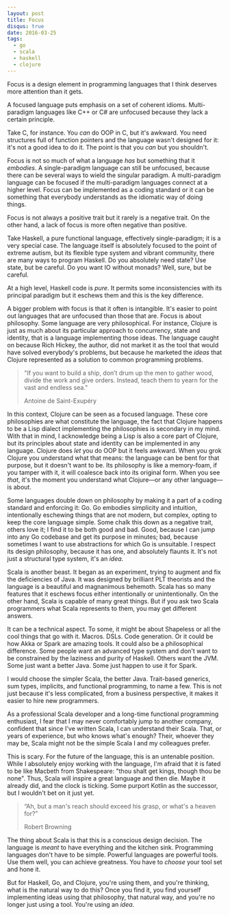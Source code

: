 ```yaml
---
layout: post
title: Focus
disqus: true
date: 2016-03-25
tags: 
  - go
  - scala
  - haskell
  - clojure
---
```


Focus is a design element in programming languages that I think deserves more attention than it
gets. 

A focused language puts emphasis on a set of coherent idioms. Multi-paradigm languages like C++ or
C# are unfocused because they lack a certain principle.

Take C, for instance. You *can* do OOP in C, but it's awkward. You need structures full of function
pointers and the language wasn't designed for it: it's not a good idea to do it. The point is that
you *can* but you shouldn't. 
<!--break-->

Focus is not so much of what a language *has* but something that it *embodies*. A single-paradigm
language can still be unfocused, because there can be several ways to wield the singular paradigm. A
multi-paradigm language can be focused if the multi-paradigm languages connect at a higher
level. Focus can be implemented as a coding standard or it can be something that everybody
understands as the idiomatic way of doing things.

Focus is not always a positive trait but it rarely is a negative trait. On the other hand, a lack of
focus is more often negative than positive.

Take Haskell, a pure functional language, effectively single-paradigm; it is a very special
case. The language itself is absolutely focused to the point of extreme autism, but its flexible
type system and vibrant community, there are many ways to program Haskell. Do you absolutely need
state? Use state, but be careful. Do you want IO without monads? Well, sure, but be careful.

At a high level, Haskell code is *pure*. It permits some inconsistencies with its principal paradigm
but it eschews them and this is the key difference. 

A bigger problem with focus is that it often is intangible. It's easier to point out languages that
are unfocused than those that are. Focus is about philosophy. Some language are very
philosophical. For instance, Clojure is just as much about its particular approach to concurrency,
state and identity, that is a language implementing those ideas. The language caught on because
Rich Hickey, the author, did not market it as the tool that would have solved everybody's problems,
but because he marketed the *ideas* that Clojure represented as a solution to common programming problems.

> "If you want to build a ship, don’t drum up the men to gather wood, divide the work and give
> orders. Instead, teach them to yearn for the vast and endless sea."
>
> <footer class="blockquote-footer">Antoine de Saint-Exupéry</footer>

In this context, Clojure can be seen as a focused language. These core philosophies are what
constitute the language, the fact that Clojure happens to be a Lisp dialect implementing the
philosophies is secondary in my mind. With that in mind, I acknowledge being a Lisp is also a core
part of Clojure, but its principles about state and identity can be implemented in any
language. Clojure does *let* you do OOP but it feels awkward. When you grok Clojure you understand
what that means: the language can be bent for that purpose, but it doesn't want to be. Its
philosophy is like a memory-foam, if you tamper with it, it will coalesce back into its original
form. When you see *that*, it's the moment you understand what Clojure&mdash;or any other language&mdash;is
about.

Some languages double down on philosophy by making it a part of a coding standard and enforcing it:
Go. Go embodies simplicity and intuition, intentionally eschewing things that are not modern, but
complex, opting to keep the core language simple. Some chalk this down as a negative trait, others
love it; I find it to be both good and bad. Good, because I can jump into any Go codebase and get
its purpose in minutes; bad, because sometimes I want to use abstractions for which Go is
unsuitable. I respect its design philosophy, because it has one, and absolutely flaunts it. It's not
just a structural type system, it's an *idea*.

Scala is another beast. It began as an experiment, trying to augment and fix the deficiencies of
Java. It was designed by brilliant PLT theorists and the language is a beautiful and magnanimous
behemoth. Scala has so many features that it eschews focus either intentionally or
unintentionally. On the other hand, Scala is capable of many great things. But if you ask two Scala
programmers what Scala represents to them, you may get different answers. 

It can be a technical aspect. To some, it might be about Shapeless or all the cool things that go
with it. Macros. DSLs. Code generation. Or it could be how Akka or Spark are amazing tools.  It
could also be a philosophical difference. Some people want an advanced type system and don't want to
be constrained by the laziness and purity of Haskell. Others want the JVM. Some just want a better
Java. Some just happen to use it for Spark.

I would choose the simpler Scala, the better Java. Trait-based generics, sum types, implicits, and
functional programming, to name a few. This is not just because it's less complicated, from a
business perspective, it makes it easier to hire new programmers. 

As a professional Scala developer and a long-time functional programming enthusiast, I fear that I
may never comfortably jump to another company, confident that since I've written Scala, I can
understand their Scala. That, or years of experience, but who knows what's enough? Their, whoever
they may be, Scala might not be the simple Scala I and my colleagues prefer. 

This is scary. For the future of the language, this is an untenable position. While I absolutely
enjoy working with the language, I'm afraid that it is fated to be like Macbeth from Shakespeare:
"thou shalt get kings, though thou be none". Thus, Scala will inspire a great language and then
die. Maybe it already did, and the clock is ticking. Some purport Kotlin as the successor, but I
wouldn't bet on it just yet.

> “Ah, but a man's reach should exceed his grasp, or what's a heaven for?”
>
> <footer class="blockquote-footer">Robert Browning</footer>

The thing about Scala is that this is a conscious design decision. The language is *meant* to have
everything and the kitchen sink. Programming languages don't have to be simple. Powerful languages
are powerful tools. Use them well, you can achieve greatness. You have to *choose* your tool set and
hone it. 

But for Haskell, Go, and Clojure, you're using them, and you're thinking, what is the natural way to
do this? Once you find it, you find yourself implementing ideas using that philosophy, that natural
way, and you're no longer just using a tool. You're using an *idea*.
